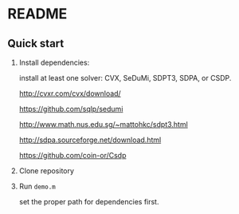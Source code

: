 # README




## Quick start

1. Install dependencies: 

    install at least one solver: CVX, SeDuMi, SDPT3, SDPA, or CSDP.

    http://cvxr.com/cvx/download/

    https://github.com/sqlp/sedumi

    http://www.math.nus.edu.sg/~mattohkc/sdpt3.html

    http://sdpa.sourceforge.net/download.html

    https://github.com/coin-or/Csdp

2. Clone repository

    

3. Run `demo.m` 

    set the proper path for dependencies first.


